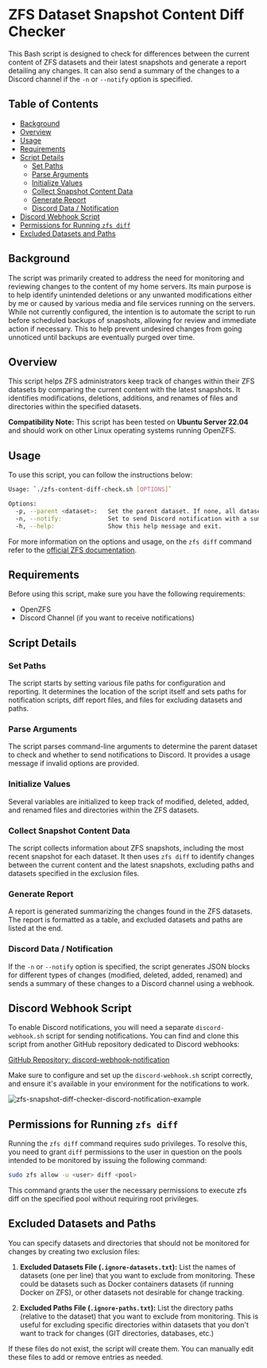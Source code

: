 # ZFS Dataset Snapshot Content Diff Checker

This Bash script is designed to check for differences between the current content of ZFS datasets and their latest snapshots and generate a report detailing any changes. It can also send a summary of the changes to a Discord channel if the `-n` or `--notify` option is specified.

## Table of Contents

- [Background](#background)
- [Overview](#overview)
- [Usage](#usage)
- [Requirements](#requirements)
- [Script Details](#script-details)
  - [Set Paths](#set-paths)
  - [Parse Arguments](#parse-arguments)
  - [Initialize Values](#initialize-values)
  - [Collect Snapshot Content Data](#collect-snapshot-content-data)
  - [Generate Report](#generate-report)
  - [Discord Data / Notification](#discord-data--notification)
- [Discord Webhook Script](#discord-webhook-script)
- [Permissions for Running `zfs diff`](#permissions-for-running-zfs-diff)
- [Excluded Datasets and Paths](#excluded-datasets-and-paths)


## Background

The script was primarily created to address the need for monitoring and reviewing changes to the content of my home servers. Its main purpose is to help identify unintended deletions or any unwanted modifications either by me or caused by various media and file services running on the servers. While not currently configured, the intention is to automate the script to run before scheduled backups of snapshots, allowing for review and immediate action if necessary. This to help prevent undesired changes from going unnoticed until backups are eventually purged over time.

## Overview

This script helps ZFS administrators keep track of changes within their ZFS datasets by comparing the current content with the latest snapshots. It identifies modifications, deletions, additions, and renames of files and directories within the specified datasets.

**Compatibility Note:** This script has been tested on **Ubuntu Server 22.04** and should work on other Linux operating systems running OpenZFS.

## Usage

To use this script, you can follow the instructions below:

```bash
Usage: `./zfs-content-diff-check.sh [OPTIONS]`

Options:
  -p, --parent <dataset>:   Set the parent dataset. If none, all datasets will be checked.
  -n, --notify:             Set to send Discord notification with a summary.
  -h, --help:               Show this help message and exit.
```

For more information on the options and usage, on the `zfs diff` command refer to the [official ZFS documentation](https://openzfs.github.io/openzfs-docs/man/master/8/zfs-diff.8.html).

## Requirements

Before using this script, make sure you have the following requirements:

- OpenZFS
- Discord Channel (if you want to receive notifications)

## Script Details

### Set Paths

The script starts by setting various file paths for configuration and reporting. It determines the location of the script itself and sets paths for notification scripts, diff report files, and files for excluding datasets and paths.

### Parse Arguments

The script parses command-line arguments to determine the parent dataset to check and whether to send notifications to Discord. It provides a usage message if invalid options are provided.

### Initialize Values

Several variables are initialized to keep track of modified, deleted, added, and renamed files and directories within the ZFS datasets.

### Collect Snapshot Content Data

The script collects information about ZFS snapshots, including the most recent snapshot for each dataset. It then uses `zfs diff` to identify changes between the current content and the latest snapshots, excluding paths and datasets specified in the exclusion files.

### Generate Report

A report is generated summarizing the changes found in the ZFS datasets. The report is formatted as a table, and excluded datasets and paths are listed at the end.

### Discord Data / Notification

If the `-n` or `--notify` option is specified, the script generates JSON blocks for different types of changes (modified, deleted, added, renamed) and sends a summary of these changes to a Discord channel using a webhook.

## Discord Webhook Script

To enable Discord notifications, you will need a separate `discord-webhook.sh` script for sending notifications. You can find and clone this script from another GitHub repository dedicated to Discord webhooks:

[GitHub Repository: discord-webhook-notification](https://github.com/norsemanGrey/discord-webhook-notification)

Make sure to configure and set up the `discord-webhook.sh` script correctly, and ensure it's available in your environment for the notifications to work.

![zfs-snapshot-diff-checker-discord-notification-example](https://github.com/norsemanGrey/zfs-snapshot-diff/assets/16608441/a576581e-95dc-4bb0-8aff-722923fc444b)

## Permissions for Running `zfs diff`

Running the `zfs diff` command requires sudo privileges. To resolve this, you need to grant `diff` permissions to the user in question on the pools intended to be monitored by issuing the following command:

```bash
sudo zfs allow -u <user> diff <pool>
```

This command grants the user the necessary permissions to execute zfs diff on the specified pool without requiring root privileges.

## Excluded Datasets and Paths

You can specify datasets and directories that should not be monitored for changes by creating two exclusion files:

1. **Excluded Datasets File (`.ignore-datasets.txt`):** List the names of datasets (one per line) that you want to exclude from monitoring. These could be datasets such as Docker containers datasets (if running Docker on ZFS), or other datasets not desirable for change tracking.

2. **Excluded Paths File (`.ignore-paths.txt`):** List the directory paths (relative to the dataset) that you want to exclude from monitoring. This is useful for excluding specific directories within datasets that you don't want to track for changes (GIT directories, databases, etc.)

If these files do not exist, the script will create them. You can manually edit these files to add or remove entries as needed.
